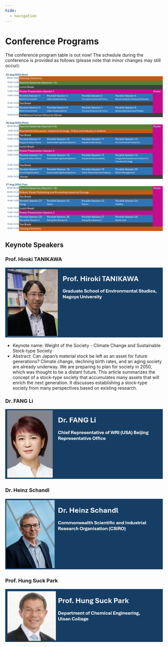 ```yaml
---
hide:
  - navigation
---
```


# Conference Programs

The conference program table is out now! The schedule during the conference is provided as follows (please note that minor changes may still occur):

![1721121076089](image/index/1721121076089.png)

## Keynote Speakers

### Prof. Hiroki TANIKAWA

![1721130804957](image/index/1721130804957.png)

- Keynote name: Weight of the Society - Climate Change and Sustainable Stock-type Society
- Abstract: Can Japan’s material stock be left as an asset for future generations? Climate change, declining birth rates, and an aging society are already underway. We are preparing to plan for society in 2050, which was thought to be a distant future. This article summarizes the concept of a stock-type society that accumulates many assets that will enrich the next generation. It discusses establishing a stock-type society from many perspectives based on existing research.

### Dr. FANG Li

![1721130855667](image/index/1721130855667.png)

### Dr. Heinz Schandl

![1721130909718](image/index/1721130909718.png)

### Prof. Hung Suck Park

![1721130954016](image/index/1721130954016.png)